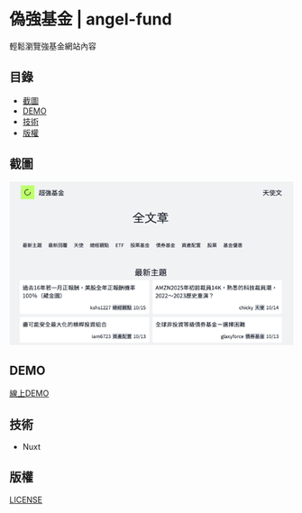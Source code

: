 # 偽強基金 | angel-fund

輕鬆瀏覽強基金網站內容

## 目錄

- [截圖](#截圖)
- [DEMO](#demo)
- [技術](#技術)
- [版權](#版權)

## 截圖

[![](/readme/cover.png)](https://stackblitz.com/github/connectshark/angel-fund)

## DEMO

[線上DEMO](https://stackblitz.com/github/connectshark/angel-fund)


## 技術

- Nuxt

## 版權

[LICENSE](/LICENSE)